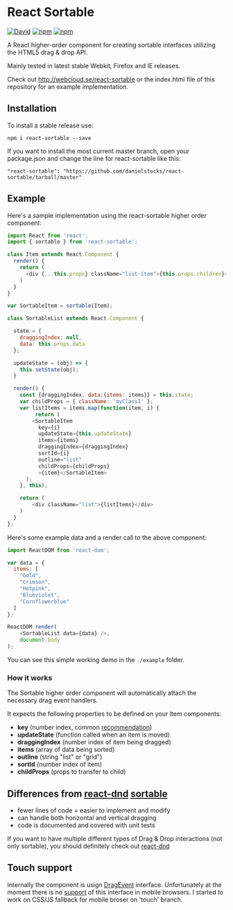 # React Sortable


[![David](https://david-dm.org/danielstocks/react-sortable.svg)](https://david-dm.org/danielstocks/react-sortable)
[![npm](https://img.shields.io/npm/v/react-sortable.svg)](https://www.npmjs.com/package/react-sortable)
[![npm](https://img.shields.io/npm/dt/react-sortable.svg?maxAge=2592000)](https://www.npmjs.com/package/react-sortable)


A React higher-order component for creating sortable interfaces
utilizing the HTML5 drag & drop API.

Mainly tested in latest stable Webkit, Firefox and IE releases.

Check out http://webcloud.se/react-sortable or the index.html file of this repository
for an example implementation.

## Installation

To install a stable release use:

`npm i react-sortable --save`

If you want to install the most current master branch, open your package.json and change the line for react-sortable like this:

 `"react-sortable": "https://github.com/danielstocks/react-sortable/tarball/master"`

## Example

Here's a sample implementation using the react-sortable higher order component:

```js
import React from 'react';
import { sortable } from 'react-sortable';

class Item extends React.Component {
  render() {
    return (
      <div {...this.props} className="list-item">{this.props.children}</div>
    )
  }
}

var SortableItem = sortable(Item);

class SortableList extends React.Component {

  state = {
    draggingIndex: null,
    data: this.props.data
  };

  updateState = (obj) => {
    this.setState(obj);
  }

  render() {
    const {draggingIndex, data:{items: items}} = this.state;
    var childProps = { className: 'myClass1' };
    var listItems = items.map(function(item, i) {
         return (
        <SortableItem
          key={i}
          updateState={this.updateState}
          items={items}
          draggingIndex={draggingIndex}
          sortId={i}
          outline="list"
          childProps={childProps}
          >{item}</SortableItem>
      );
    }, this);

    return (
        <div className="list">{listItems}</div>
    )
  }
};

```

Here's some example data and a render call to the above component:

```js
import ReactDOM from 'react-dom';

var data = {
  items: [
    "Gold",
    "Crimson",
    "Hotpink",
    "Blueviolet",
    "Cornflowerblue"
  ]
};

ReactDOM.render(
    <SortableList data={data} />,
    document.body
);
```

You can see this simple working demo in the `./example` folder.

### How it works

The Sortable higher order component will automatically attach the necessary drag event handlers.

It expects the following properties to be defined on your Item components:

- **key** (number index, common [recommendation](http://facebook.github.io/react/docs/reconciliation.html#keys))             
- **updateState** (function called when an item is moved)
- **draggingIndex** (number index of item being dragged)
- **items** (array of data being sorted)
- **outline** (string "list" or "grid")
- **sortId** (number index of item)
- **childProps** (props to transfer to child)


## Differences from [react-dnd](http://gaearon.github.io/react-dnd) [sortable](http://gaearon.github.io/react-dnd/examples-sortable-simple.html)
- fewer lines of code = easier to implement and modify
- can handle both horizontal and vertical dragging
- code is documented and covered with unit tests

If you want to have multiple different types of Drag & Drop interactions (not only sortable), you should definitely check out [react-dnd](http://gaearon.github.io/react-dnd)

## Touch support

Internally the component is usign [DragEvent](https://developer.mozilla.org/en-US/docs/Web/API/DragEvent) interface.
Unfortunately at the moment there is no [support](https://developer.mozilla.org/en-US/docs/Web/API/DragEvent#Browser_compatibility) of this interface in mobile browsers. I started to work on CSS/JS fallback for mobile broser on 'touch' branch.
